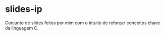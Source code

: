 # slides-ip
Conjunto de slides feitos por mim com o intuito de reforçar conceitos chave da linguagem C.
